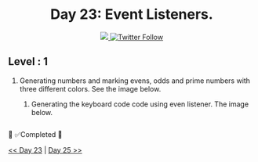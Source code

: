 <div align="center">
  <h1> Day 23: Event Listeners.</h1>
  <a class="header-badge" target="_blank" href="https://www.linkedin.com/in/manthan-ankolekar-597b07a8/">
  <img src="https://img.shields.io/badge/style--5eba00.svg?label=LinkedIn&logo=linkedin&style=social">
  </a>
  <a class="header-badge" target="_blank" href="https://twitter.com/manthan_ank">
  <img alt="Twitter Follow" src="https://img.shields.io/twitter/follow/manthan_ank?style=social">
  </a>
</div>

## Level : 1

1. Generating numbers and marking evens, odds and prime numbers with three different colors. See the image below.

    1. Generating the keyboard code code using even listener. The image below.

    ```jsx

    ```

🎉 ✅Completed 🎉

[<< Day 23](/Day23/Day23.md) | [Day 25 >>](/Day25/Day25.md)
